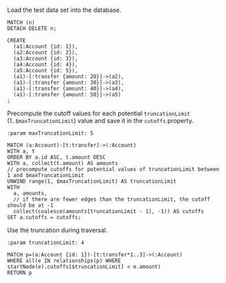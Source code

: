 
Load the test data set into the database.

```
MATCH (n)
DETACH DELETE n;

CREATE
  (a1:Account {id: 1}),
  (a2:Account {id: 2}),
  (a3:Account {id: 3}),
  (a4:Account {id: 4}),
  (a5:Account {id: 5}),
  (a1)-[:transfer {amount: 20}]->(a2),
  (a1)-[:transfer {amount: 30}]->(a3),
  (a1)-[:transfer {amount: 40}]->(a4),
  (a1)-[:transfer {amount: 50}]->(a5)
;
```

Precompute the cutoff values for each potential `truncationLimit` (1..`$maxTruncationLimit`) value and save it in the `cutoffs` property.

```
:param maxTruncationLimit: 5
```
```
MATCH (a:Account)-[t:transfer]->(:Account)
WITH a, t
ORDER BY a.id ASC, t.amount DESC
WITH a, collect(t.amount) AS amounts
// precompute cutoffs for potential values of truncationLimit between 1 and $maxTruncationLimit
UNWIND range(1, $maxTruncationLimit) AS truncationLimit
WITH
  a, amounts,
  // if there are fewer edges than the truncationLimit, the cutoff should be at -1
  collect(coalesce(amounts[truncationLimit - 1], -1)) AS cutoffs
SET a.cutoffs = cutoffs;
```

Use the truncation during traversal.

```
:param truncationLimit: 4
```
```
MATCH p=(a:Account {id: 1})-[t:transfer*1..3]->(:Account)
WHERE all(e IN relationships(p) WHERE startNode(e).cutoffs[$truncationLimit] < e.amount)
RETURN p
```
